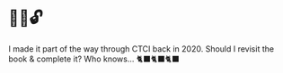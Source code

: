 # 🍘⏰🔓

I made it part of the way through CTCI back in 2020. Should I revisit the book & complete it? Who knows... 🐈‍⬛🐈‍⬛🐈‍⬛
